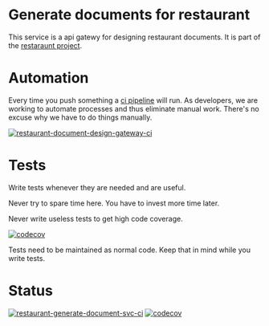 # Generate documents for restaurant
This service is a api gatewy for designing restaurant documents.
It is part of the [restaraunt project](https://github.com/KinNeko-De/restaurant).

# Automation
Every time you push something a [ci pipeline](.github/workflows/ci.yml) will run. As developers, we are working to automate processes and thus eliminate manual work. There's no excuse why we have to do things manually.

[![restaurant-document-design-gateway-ci](https://github.com/KinNeko-De/restaurant-document-design-gateway/actions/workflows/ci.yml/badge.svg)](https://github.com/KinNeko-De/restaurant-document-design-gateway/actions/workflows/ci.yml)

# Tests
Write tests whenever they are needed and are useful.

Never try to spare time here. You have to invest more time later.

Never write useless tests to get high code coverage.

[![codecov](https://codecov.io/gh/KinNeko-De/restaurant-document-design-gateway/branch/main/graph/badge.svg?token=BoDmQQ8ol7)](https://codecov.io/gh/KinNeko-De/restaurant-document-design-gateway)

Tests need to be maintained as normal code. Keep that in mind while you write tests.

# Status
[![restaurant-generate-document-svc-ci](https://github.com/KinNeko-De/restaurant-generate-document-svc/actions/workflows/ci.yml/badge.svg)](https://github.com/KinNeko-De/restaurant-generate-document-svc/actions/workflows/ci.yml)
[![codecov](https://codecov.io/gh/KinNeko-De/restaurant-generate-document-svc/branch/main/graph/badge.svg?token=yvQYJ6kpYr)](https://codecov.io/gh/KinNeko-De/restaurant-generate-document-svc)